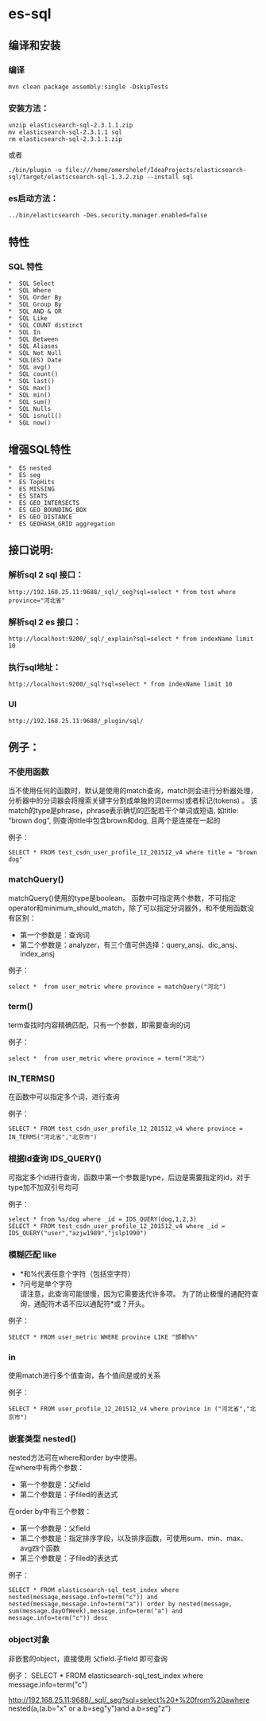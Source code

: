# es-sql

## 编译和安装  

### 编译

	mvn clean package assembly:single -DskipTests

### 安装方法： 
 
	unzip elasticsearch-sql-2.3.1.1.zip  
	mv elasticsearch-sql-2.3.1.1 sql  
	rm elasticsearch-sql-2.3.1.1.zip  

或者

	./bin/plugin -u file:///home/omershelef/IdeaProjects/elasticsearch-sql/target/elasticsearch-sql-1.3.2.zip --install sql

### es启动方法：

	../bin/elasticsearch -Des.security.manager.enabled=false


## 特性

### SQL 特性

	*  SQL Select
	*  SQL Where
	*  SQL Order By
	*  SQL Group By
	*  SQL AND & OR
	*  SQL Like
	*  SQL COUNT distinct
	*  SQL In
	*  SQL Between
	*  SQL Aliases
	*  SQL Not Null
	*  SQL(ES) Date
	*  SQL avg()
	*  SQL count()
	*  SQL last()
	*  SQL max()
	*  SQL min()
	*  SQL sum()
	*  SQL Nulls
	*  SQL isnull()
	*  SQL now()


## 增强SQL特性

	*  ES nested
	*  ES seg
	*  ES TopHits
	*  ES MISSING
	*  ES STATS
	*  ES GEO_INTERSECTS
	*  ES GEO_BOUNDING_BOX
	*  ES GEO_DISTANCE
	*  ES GEOHASH_GRID aggregation


## 接口说明:  

###  解析sql 2 sql 接口：

	http://192.168.25.11:9688/_sql/_seg?sql=select * from test where province="河北省"


### 解析sql 2 es 接口：

	http://localhost:9200/_sql/_explain?sql=select * from indexName limit 10

### 执行sql地址：

	http://localhost:9200/_sql?sql=select * from indexName limit 10

### UI 

	http://192.168.25.11:9688/_plugin/sql/

## 例子：

### 不使用函数

当不使用任何的函数时，默认是使用的match查询，match则会进行分析器处理，分析器中的分词器会将搜索关键字分割成单独的词(terms)或者标记(tokens) 。
该match的type是phrase，phrase表示确切的匹配若干个单词或短语, 如title: “brown dog”, 则查询title中包含brown和dog, 且两个是连接在一起的

例子：

	SELECT * FROM test_csdn_user_profile_12_201512_v4 where title = "brown dog"

### matchQuery()	

matchQuery()使用的type是boolean。
函数中可指定两个参数，不可指定operator和minimum_should_match，除了可以指定分词器外，和不使用函数没有区别： 

* 第一个参数是：查询词
* 第二个参数是：analyzer，有三个值可供选择：query_ansj、dic_ansj、index_ansj

例子：

	select *  from user_metric where province = matchQuery("河北")


### term()

term查找时内容精确匹配，只有一个参数，即需要查询的词

例子：

	select *  from user_metric where province = term("河北")

### IN_TERMS()

在函数中可以指定多个词，进行查询

例子：

	SELECT * FROM test_csdn_user_profile_12_201512_v4 where province = IN_TERMS("河北省","北京市")


### 根据Id查询 IDS_QUERY()

可指定多个id进行查询，函数中第一个参数是type，后边是需要指定的id，对于type加不加双引号均可

例子：

	select * from %s/dog where _id = IDS_QUERY(dog,1,2,3)
	SELECT * FROM test_csdn_user_profile_12_201512_v4 where _id = IDS_QUERY("user","azjw1989","jslp1990") 
	
### 模糊匹配 like 

* *和%代表任意个字符（包括空字符） 
* ?问号是单个字符  
请注意，此查询可能很慢，因为它需要迭代许多项。 为了防止极慢的通配符查询，通配符术语不应以通配符*或？开头。  

例子：  

	SELECT * FROM user_metric WHERE province LIKE "邯郸%%"
	
### in

使用match进行多个值查询，各个值间是或的关系  

例子：

	SELECT * FROM user_profile_12_201512_v4 where province in ("河北省","北京市")

### 嵌套类型 nested()

nested方法可在where和order by中使用。  
在where中有两个参数：
* 第一个参数是：父field
* 第二个参数是：子filed的表达式

在order by中有三个参数：
* 第一个参数是：父field
* 第二个参数是：指定排序字段，以及排序函数，可使用sum、min、max、avg四个函数
* 第三个参数是：子filed的表达式

例子：

	SELECT * FROM elasticsearch-sql_test_index where nested(message,message.info=term("c")) and nested(message,message.info=term("a")) order by nested(message, sum(message.dayOfWeek),message.info=term("a") and message.info=term("c")) desc
	
### object对象

非嵌套的object，直接使用  父field.子field 即可查询

例子：
	SELECT * FROM elasticsearch-sql_test_index where message.info=term("c")


http://192.168.25.11:9688/_sql/_seg?sql=select%20*%20from%20awhere nested(a,(a.b="x" or a.b=seg"y")and a.b=seg"z")

